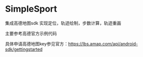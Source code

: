 # SimpleSport
集成高德地图sdk
实现定位，轨迹绘制，步数计算，轨迹重画

主要参考高德官方示例代码

具体申请高德地图key参见官方：https://lbs.amap.com/api/android-sdk/gettingstarted


